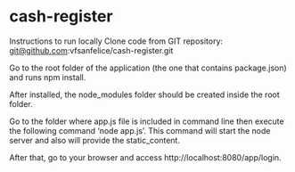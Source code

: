 # cash-register

Instructions to run locally
Clone code from GIT repository: git@github.com:vfsanfelice/cash-register.git

Go to the root folder of the application (the one that contains package.json) and runs npm install.

After installed, the node_modules folder should be created inside the root folder.

Go to the folder where app.js file is included in command line then execute the following command ‘node app.js’.
	This command will start the node server and also will provide the static_content.

After that, go to your browser and access http://localhost:8080/app/login.
